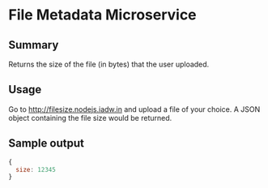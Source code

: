 # File Metadata Microservice

## Summary
Returns the size of the file (in bytes) that the user uploaded.

## Usage
Go to http://filesize.nodejs.iadw.in and upload a file of your choice. 
A JSON object containing the file size would be returned.

## Sample output
```javascript
{
  size: 12345
}
```